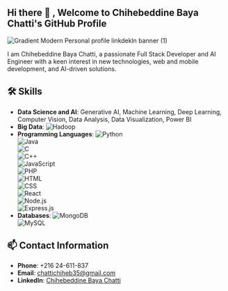 ## Hi there 👋 , Welcome to Chihebeddine Baya Chatti's GitHub Profile
![Gradient Modern Personal profile linkdekln banner (1)](https://github.com/user-attachments/assets/ad24434a-2624-4945-a98b-b41bb011295f)

I am Chihebeddine Baya Chatti, a passionate Full Stack Developer and AI Engineer with a keen interest in new technologies, web and mobile development, and AI-driven solutions. 

## 🛠️ Skills
- **Data Science and AI**: Generative AI, Machine Learning, Deep Learning, Computer Vision, Data Analysis, Data Visualization, Power BI
- **Big Data**: ![Hadoop](https://img.shields.io/badge/Hadoop-66CCFF?logo=apache-hadoop&logoColor=white&style=for-the-badge)  
- **Programming Languages**:
![Python](https://img.shields.io/badge/Python-3776AB?logo=python&logoColor=white&style=for-the-badge)  
![Java](https://img.shields.io/badge/Java-007396?logo=java&logoColor=white&style=for-the-badge)  
![C](https://img.shields.io/badge/C-A8B9CC?logo=c&logoColor=white&style=for-the-badge)  
![C++](https://img.shields.io/badge/C++-00599C?logo=c%2B%2B&logoColor=white&style=for-the-badge)  
![JavaScript](https://img.shields.io/badge/JavaScript-F7DF1E?logo=javascript&logoColor=white&style=for-the-badge)  
![PHP](https://img.shields.io/badge/PHP-777BB4?logo=php&logoColor=white&style=for-the-badge)  
![HTML](https://img.shields.io/badge/HTML5-E34F26?logo=html5&logoColor=white&style=for-the-badge)  
![CSS](https://img.shields.io/badge/CSS3-1572B6?logo=css3&logoColor=white&style=for-the-badge)   
![React](https://img.shields.io/badge/React-61DAFB?logo=react&logoColor=white&style=for-the-badge)  
![Node.js](https://img.shields.io/badge/Node.js-339933?logo=node.js&logoColor=white&style=for-the-badge)  
![Express.js](https://img.shields.io/badge/Express.js-000000?logo=express&logoColor=white&style=for-the-badge)  
- **Databases**:
![MongoDB](https://img.shields.io/badge/MongoDB-47A248?logo=mongodb&logoColor=white&style=for-the-badge)  
![MySQL](https://img.shields.io/badge/MySQL-4479A1?logo=mysql&logoColor=white&style=for-the-badge) 
  
## 📫 Contact Information

- **Phone**: +216 24-611-837
- **Email**: chattichiheb35@gmail.com
- **LinkedIn**: [Chihebeddine Baya Chatti](https://www.linkedin.com/in/chihebeddine-baya-chatti)
